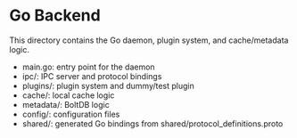 # Go Backend

This directory contains the Go daemon, plugin system, and cache/metadata logic.
- main.go: entry point for the daemon
- ipc/: IPC server and protocol bindings
- plugins/: plugin system and dummy/test plugin
- cache/: local cache logic
- metadata/: BoltDB logic
- config/: configuration files
- shared/: generated Go bindings from shared/protocol_definitions.proto
